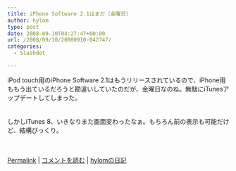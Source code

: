 ```yaml
---
title: iPhone Software 2.1はまだ（金曜日）
author: hylom
type: post
date: 2008-09-10T04:27:47+00:00
url: /2008/09/10/20080910-042747/
categories:
  - Slashdot

---
```

iPod touch用のiPhone Software 2.1はもうリリースされているので、iPhone用ももう出ているだろうと勘違いしていたのだが、金曜日なのね。無駄にiTunesアップデートしてしまった。  
</br>   
しかしiTunes 8、いきなりまた画面変わったなぁ。もちろん前の表示も可能だけど、結構びっくり。</br>  
</br> 

   [Permalink][1] |    [コメントを読む][2] |    [hylomの日記][3] 

</br>

 [1]: http://slashdot.jp/~hylom/journal/451891
 [2]: http://slashdot.jp/~hylom/journal/451891#acomments
 [3]: http://slashdot.jp/~hylom/journal/
